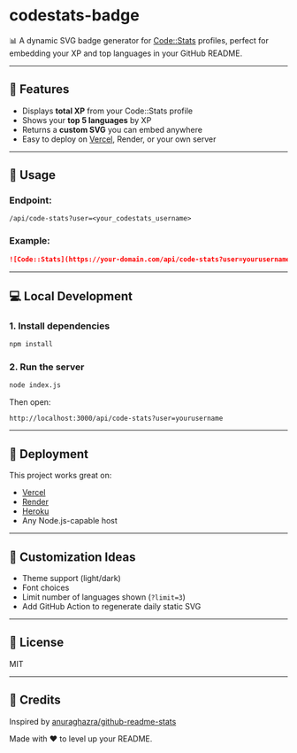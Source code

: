 # codestats-badge

📊 A dynamic SVG badge generator for [Code::Stats](https://codestats.net) profiles, perfect for embedding your XP and top languages in your GitHub README.

---

## 🚀 Features

- Displays **total XP** from your Code::Stats profile
- Shows your **top 5 languages** by XP
- Returns a **custom SVG** you can embed anywhere
- Easy to deploy on [Vercel](https://vercel.com), Render, or your own server

---

## 🔧 Usage

### Endpoint:

```
/api/code-stats?user=<your_codestats_username>
```

### Example:

```markdown
![Code::Stats](https://your-domain.com/api/code-stats?user=yourusername)
```

---

## 💻 Local Development

### 1. Install dependencies

```bash
npm install
```

### 2. Run the server

```bash
node index.js
```

Then open:

```
http://localhost:3000/api/code-stats?user=yourusername
```

---

## 🚀 Deployment

This project works great on:

- [Vercel](https://vercel.com)
- [Render](https://render.com)
- [Heroku](https://heroku.com)
- Any Node.js-capable host

---

## 🧠 Customization Ideas

- Theme support (light/dark)
- Font choices
- Limit number of languages shown (`?limit=3`)
- Add GitHub Action to regenerate daily static SVG

---

## 📄 License

MIT

---

## 🙌 Credits

Inspired by [anuraghazra/github-readme-stats](https://github.com/anuraghazra/github-readme-stats)

Made with ❤️ to level up your README.
